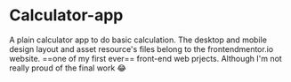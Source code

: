 # Calculator-app
A plain calculator app to do basic calculation. The desktop and mobile design layout and asset resource's files belong to the frontendmentor.io website.
==one of my first ever== front-end web prjects. Although I'm not really proud of the final work 😂
